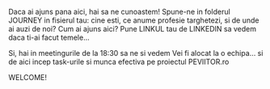 Daca ai ajuns pana aici, hai sa ne cunoastem!
Spune-ne in folderul JOURNEY in fisierul tau: cine esti, ce anume profesie targhetezi, si de unde ai auzi de noi? Cum ai ajuns aici?
Pune LINKUL tau de LINKEDIN sa vedem daca ti-ai facut temele...

Si, hai in meetingurile de la 18:30 sa ne si vedem
Vei fi alocat la o echipa... si de aici incep task-urile si munca efectiva pe proiectul PEVIITOR.ro

WELCOME!
